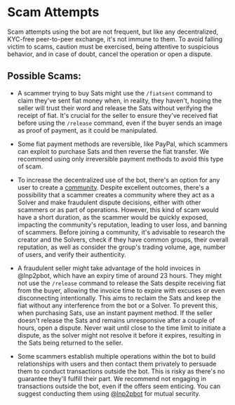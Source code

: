 # Scam Attempts

Scam attempts using the bot are not frequent, but like any decentralized, KYC-free peer-to-peer exchange, it's not immune to them. To avoid falling victim to scams, caution must be exercised, being attentive to suspicious behavior, and in case of doubt, cancel the operation or open a dispute.

## Possible Scams:
- A scammer trying to buy Sats might use the `/fiatsent` command to claim they've sent fiat money when, in reality, they haven't, hoping the seller will trust their word and release the Sats without verifying the receipt of fiat. It's crucial for the seller to ensure they've received fiat before using the `/release` command, even if the buyer sends an image as proof of payment, as it could be manipulated.

- Some fiat payment methods are reversible, like PayPal, which scammers can exploit to purchase Sats and then reverse the fiat transfer. We recommend using only irreversible payment methods to avoid this type of scam.

- To increase the decentralized use of the bot, there's an option for any user to create a [community](https://lnp2pbot.com/learn/communities.html). Despite excellent outcomes, there's a possibility that a scammer creates a community where they act as a Solver and make fraudulent dispute decisions, either with other scammers or as part of operations. However, this kind of scam would have a short duration, as the scammer would be quickly exposed, impacting the community's reputation, leading to user loss, and banning of scammers. Before joining a community, it's advisable to research the creator and the Solvers, check if they have common groups, their overall reputation, as well as consider the group's trading volume, age, number of users, and verify their authenticity.

- A fraudulent seller might take advantage of the hold invoices in @lnp2pbot, which have an expiry time of around 23 hours. They might not use the `/release` command to release the Sats despite receiving fiat from the buyer, allowing the invoice time to expire with excuses or even disconnecting intentionally. This aims to reclaim the Sats and keep the fiat without any interference from the bot or a Solver. To prevent this, when purchasing Sats, use an instant payment method. If the seller doesn't release the Sats and remains unresponsive after a couple of hours, open a dispute. Never wait until close to the time limit to initiate a dispute, as the solver might not resolve it before it expires, resulting in the Sats being returned to the seller.

- Some scammers establish multiple operations within the bot to build relationships with users and then contact them privately to persuade them to conduct transactions outside the bot. This is risky as there's no guarantee they'll fulfill their part. We recommend not engaging in transactions outside the bot, even if the offers seem enticing. You can suggest conducting them using [@lnp2pbot](https://t.me/lnp2pBot) for mutual security.
